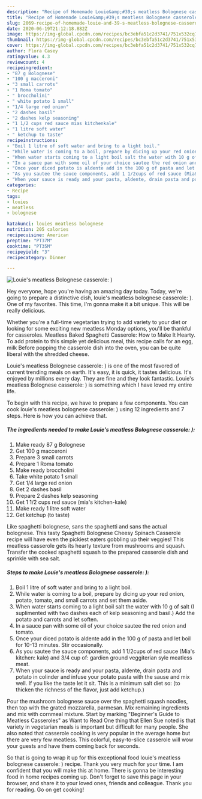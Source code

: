 ```yaml
---
description: "Recipe of Homemade Louie&amp;#39;s meatless Bolognese casserole: )"
title: "Recipe of Homemade Louie&amp;#39;s meatless Bolognese casserole: )"
slug: 2069-recipe-of-homemade-louie-and-39-s-meatless-bolognese-casserole
date: 2020-06-19T21:12:18.882Z
image: https://img-global.cpcdn.com/recipes/bc3ebfa51c2d3741/751x532cq70/louies-meatless-bolognese-casserole-recipe-main-photo.jpg
thumbnail: https://img-global.cpcdn.com/recipes/bc3ebfa51c2d3741/751x532cq70/louies-meatless-bolognese-casserole-recipe-main-photo.jpg
cover: https://img-global.cpcdn.com/recipes/bc3ebfa51c2d3741/751x532cq70/louies-meatless-bolognese-casserole-recipe-main-photo.jpg
author: Flora Casey
ratingvalue: 4.3
reviewcount: 4
recipeingredient:
- "87 g Bolognese"
- "100 g macceroni"
- "3 small carrots"
- "1 Roma tomato"
- " broccholini"
- " white potato 1 small"
- "1/4 large red onion"
- "2 dashes basil"
- "2 dashes kelp seasoning"
- "1 1/2 cups red sauce mias kitchenkale"
- "1 litre soft water"
- " ketchup to taste"
recipeinstructions:
- "Boil 1 litre of soft water and bring to a light boil."
- "While water is coming to a boil, prepare by dicing up your red onion, potato, tomato, and small carrots and set them aside."
- "When water starts coming to a light boil salt the water with 10 g of salt (I suplimented with two dashes each of kelp seasoning and basil.) Add the potato and carrots and let soften."
- "In a sauce pan with some oil of your choice sautee the red onion and tomato."
- "Once your diced potato is aldente add in the 100 g of pasta and let boil for 10-13 minutes. Stir occasionally."
- "As you sautee the sauce components, add 1 1/2cups of red sauce (Mia&#39;s kitchen: kale) and 3/4 cup of: gardien ground veggiterian syle meatless meat."
- "When your sauce is ready and your pasta, aldente, drain pasta and potato in colinder and infuse your potato pasta with the sause and mix well. If you like the taste let it sit. This is a minimum salt diet so: (to thicken the richness of the flavor, just add ketchup.)"
categories:
- Recipe
tags:
- louies
- meatless
- bolognese

katakunci: louies meatless bolognese 
nutrition: 205 calories
recipecuisine: American
preptime: "PT37M"
cooktime: "PT35M"
recipeyield: "3"
recipecategory: Dinner

---
```



![Louie&#39;s meatless Bolognese casserole: )](https://img-global.cpcdn.com/recipes/bc3ebfa51c2d3741/751x532cq70/louies-meatless-bolognese-casserole-recipe-main-photo.jpg)

Hey everyone, hope you're having an amazing day today. Today, we're going to prepare a distinctive dish, louie&#39;s meatless bolognese casserole: ). One of my favorites. This time, I'm gonna make it a bit unique. This will be really delicious.

Whether you&#39;re a full-time vegetarian trying to add variety to your diet or looking for some exciting new meatless Monday options, you&#39;ll be thankful for casseroles. Meatless Baked Spaghetti Casserole: How to Make It Hearty. To add protein to this simple yet delicious meal, this recipe calls for an egg, milk Before popping the casserole dish into the oven, you can be quite liberal with the shredded cheese.

Louie&#39;s meatless Bolognese casserole: ) is one of the most favored of current trending meals on earth. It's easy, it is quick, it tastes delicious. It's enjoyed by millions every day. They are fine and they look fantastic. Louie&#39;s meatless Bolognese casserole: ) is something which I have loved my entire life.


To begin with this recipe, we have to prepare a few components. You can cook louie&#39;s meatless bolognese casserole: ) using 12 ingredients and 7 steps. Here is how you can achieve that.

<!--inarticleads1-->

##### The ingredients needed to make Louie&#39;s meatless Bolognese casserole: ):

1. Make ready 87 g Bolognese
1. Get 100 g macceroni
1. Prepare 3 small carrots
1. Prepare 1 Roma tomato
1. Make ready  broccholini
1. Take  white potato 1 small
1. Get 1/4 large red onion
1. Get 2 dashes basil
1. Prepare 2 dashes kelp seasoning
1. Get 1 1/2 cups red sauce (mia&#39;s kitchen-kale)
1. Make ready 1 litre soft water
1. Get  ketchup (to taste)


Like spaghetti bolognese, sans the spaghetti and sans the actual bolognese. This tasty Spaghetti Bolognese Cheesy Spinach Casserole recipe will have even the pickiest eaters gobbling up their veggies! This meatless casserole gets its hearty texture from mushrooms and squash. Transfer the cooked spaghetti squash to the prepared casserole dish and sprinkle with sea salt. 

<!--inarticleads2-->

##### Steps to make Louie&#39;s meatless Bolognese casserole: ):

1. Boil 1 litre of soft water and bring to a light boil.
1. While water is coming to a boil, prepare by dicing up your red onion, potato, tomato, and small carrots and set them aside.
1. When water starts coming to a light boil salt the water with 10 g of salt (I suplimented with two dashes each of kelp seasoning and basil.) Add the potato and carrots and let soften.
1. In a sauce pan with some oil of your choice sautee the red onion and tomato.
1. Once your diced potato is aldente add in the 100 g of pasta and let boil for 10-13 minutes. Stir occasionally.
1. As you sautee the sauce components, add 1 1/2cups of red sauce (Mia&#39;s kitchen: kale) and 3/4 cup of: gardien ground veggiterian syle meatless meat.
1. When your sauce is ready and your pasta, aldente, drain pasta and potato in colinder and infuse your potato pasta with the sause and mix well. If you like the taste let it sit. This is a minimum salt diet so: (to thicken the richness of the flavor, just add ketchup.)


Pour the mushroom bolognese sauce over the spaghetti squash noodles, then top with the grated mozzarella, parmesan. Mix remaining ingredients and mix with cornmeal mixture. Start by marking &#34;Beginner&#39;s Guide to Meatless Casseroles&#34; as Want to Read One thing that Ellen Sue noted is that variety in vegetarian meals is important but difficult for many people. She also noted that casserole cooking is very popular in the average home but there are very few meatless. This colorful, easy-to-slice casserole will wow your guests and have them coming back for seconds. 

So that is going to wrap it up for this exceptional food louie&#39;s meatless bolognese casserole: ) recipe. Thank you very much for your time. I am confident that you will make this at home. There is gonna be interesting food in home recipes coming up. Don't forget to save this page in your browser, and share it to your loved ones, friends and colleague. Thank you for reading. Go on get cooking!
